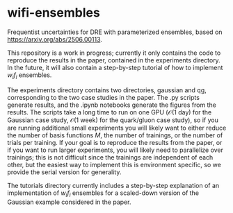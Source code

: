 # wifi-ensembles
Frequentist uncertainties for DRE with parameterized ensembles, based on https://arxiv.org/abs/2506.00113.

This repository is a work in progress; currently it only contains the code to reproduce the results in the paper, contained in the experiments directory. In the future, it will also contain a step-by-step tutorial of how to implement $w_i f_i$ ensembles.

The experiments directory contains two directories, gaussian and qg, corresponding to the two case studies in the paper. The .py scripts generate results, and the .ipynb notebooks generate the figures from the results. The scripts take a long time to run on one GPU ($\mathcal{O}$(1 day) for the Gaussian case study, $\mathcal{O}$(1 week) for the quark/gluon case study), so if you are running additional small experiments you will likely want to either reduce the number of basis functions $M$, the number of trainings, or the number of trials per training. If your goal is to reproduce the results from the paper, or if you want to run larger experiments, you will likely need to parallelize over trainings; this is not difficult since the trainings are independent of each other, but the easiest way to implement this is environment specific, so we provide the serial version for generality.

The tutorials directory currently includes a step-by-step explanation of an implementation of $w_i f_i$ ensembles for a scaled-down version of the Gaussian example considered in the paper.
